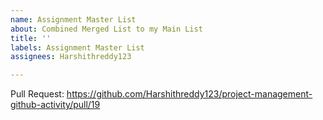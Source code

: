 ```yaml
---
name: Assignment Master List
about: Combined Merged List to my Main List
title: ''
labels: Assignment Master List
assignees: Harshithreddy123

---
```


Pull Request: https://github.com/Harshithreddy123/project-management-github-activity/pull/19
